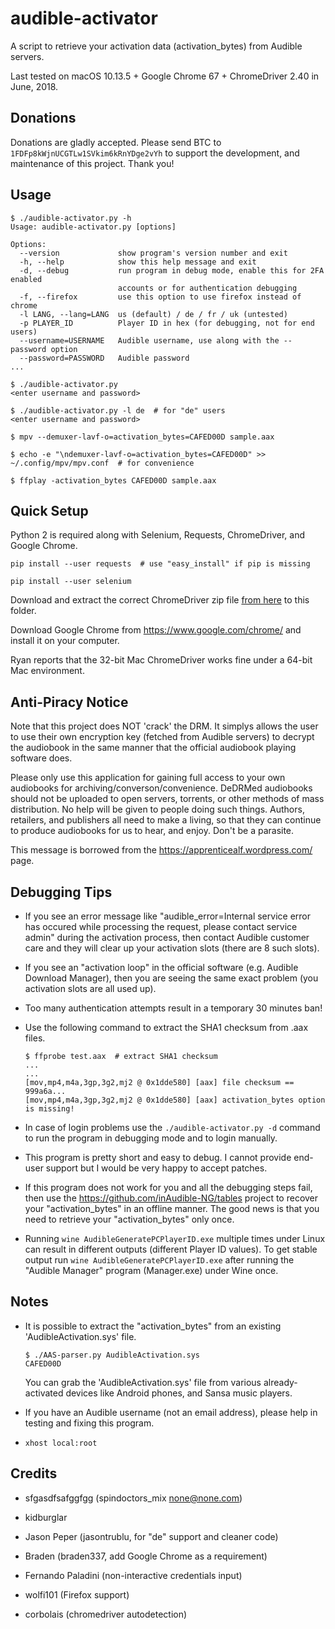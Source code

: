 # audible-activator

A script to retrieve your activation data (activation_bytes) from Audible
servers.

Last tested on macOS 10.13.5 + Google Chrome 67 + ChromeDriver 2.40 in
June, 2018.

## Donations

Donations are gladly accepted. Please send BTC to `1FDFp8kWjnUCGTLw1SVkim6kRnYDge2vYh`
to support the development, and maintenance of this project. Thank you!

## Usage

```
$ ./audible-activator.py -h
Usage: audible-activator.py [options]

Options:
  --version             show program's version number and exit
  -h, --help            show this help message and exit
  -d, --debug           run program in debug mode, enable this for 2FA enabled
                        accounts or for authentication debugging
  -f, --firefox         use this option to use firefox instead of chrome
  -l LANG, --lang=LANG  us (default) / de / fr / uk (untested)
  -p PLAYER_ID          Player ID in hex (for debugging, not for end users)
  --username=USERNAME   Audible username, use along with the --password option
  --password=PASSWORD   Audible password
...

$ ./audible-activator.py
<enter username and password>

$ ./audible-activator.py -l de  # for "de" users
<enter username and password>

$ mpv --demuxer-lavf-o=activation_bytes=CAFED00D sample.aax

$ echo -e "\ndemuxer-lavf-o=activation_bytes=CAFED00D" >> ~/.config/mpv/mpv.conf  # for convenience

$ ffplay -activation_bytes CAFED00D sample.aax
```

## Quick Setup

Python 2 is required along with Selenium, Requests, ChromeDriver, and Google
Chrome.

```
pip install --user requests  # use "easy_install" if pip is missing

pip install --user selenium
```

Download and extract the correct ChromeDriver zip file [from
here](https://sites.google.com/a/chromium.org/chromedriver/downloads) to this
folder.

Download Google Chrome from https://www.google.com/chrome/ and install it on
your computer.

Ryan reports that the 32-bit Mac ChromeDriver works fine under a 64-bit Mac
environment.

## Anti-Piracy Notice

Note that this project does NOT 'crack' the DRM. It simplys allows the user to
use their own encryption key (fetched from Audible servers) to decrypt the
audiobook in the same manner that the official audiobook playing software does.

Please only use this application for gaining full access to your own audiobooks
for archiving/converson/convenience. DeDRMed audiobooks should not be uploaded
to open servers, torrents, or other methods of mass distribution. No help will
be given to people doing such things. Authors, retailers, and publishers all
need to make a living, so that they can continue to produce audiobooks for us to
hear, and enjoy. Don't be a parasite.

This message is borrowed from the https://apprenticealf.wordpress.com/ page.

## Debugging Tips

* If you see an error message like "audible_error=Internal service error has
occured while processing the request, please contact service admin" during the
activation process, then contact Audible customer care and they will clear up
your activation slots (there are 8 such slots).

* If you see an "activation loop" in the official software (e.g. Audible Download
Manager), then you are seeing the same exact problem (you activation slots are
all used up).

* Too many authentication attempts result in a temporary 30 minutes ban!

* Use the following command to extract the SHA1 checksum from .aax files.

  ```
  $ ffprobe test.aax  # extract SHA1 checksum
  ...
  ...
  [mov,mp4,m4a,3gp,3g2,mj2 @ 0x1dde580] [aax] file checksum == 999a6a...
  [mov,mp4,m4a,3gp,3g2,mj2 @ 0x1dde580] [aax] activation_bytes option is missing!
  ```

* In case of login problems use the `./audible-activator.py -d` command  to run
the program in debugging mode and to login manually.

* This program is pretty short and easy to debug. I cannot provide end-user
support but I would be very happy to accept patches.

* If this program does not work for you and all the debugging steps fail, then
use the https://github.com/inAudible-NG/tables project to recover your
"activation_bytes" in an offline manner. The good news is that you need to
retrieve your "activation_bytes" only once.

* Running `wine AudibleGeneratePCPlayerID.exe` multiple times under Linux can
result in different outputs (different Player ID values). To get stable output
run `wine AudibleGeneratePCPlayerID.exe` after running the "Audible Manager"
program (Manager.exe) under Wine once.

## Notes

* It is possible to extract the "activation_bytes" from an existing
'AudibleActivation.sys' file.

  ```
  $ ./AAS-parser.py AudibleActivation.sys
  CAFED00D
  ```

  You can grab the 'AudibleActivation.sys' file from various already-activated
  devices like Android phones, and Sansa music players.

* If you have an Audible username (not an email address), please help in
testing and fixing this program.

* ``xhost local:root``

## Credits

* sfgasdfsafggfgg (spindoctors_mix <none@none.com>)

* kidburglar

* Jason Peper (jasontrublu, for "de" support and cleaner code)

* Braden (braden337, add Google Chrome as a requirement)

* Fernando Paladini (non-interactive credentials input)

* wolfi101 (Firefox support)

* corbolais (chromedriver autodetection)
